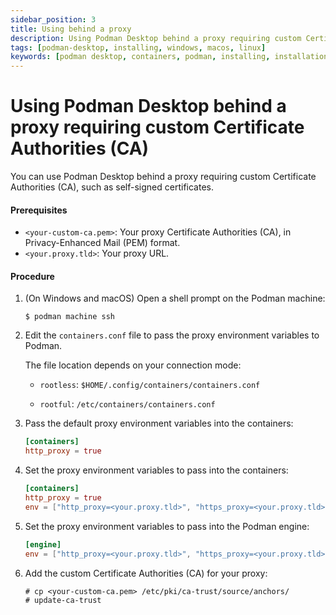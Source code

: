 ```yaml
---
sidebar_position: 3
title: Using behind a proxy
description: Using Podman Desktop behind a proxy requiring custom Certificate Authorities (CA).
tags: [podman-desktop, installing, windows, macos, linux]
keywords: [podman desktop, containers, podman, installing, installation, windows, macos, linux]
---
```


# Using Podman Desktop behind a proxy requiring custom Certificate Authorities (CA)

You can use Podman Desktop behind a proxy requiring custom Certificate Authorities (CA), such as self-signed certificates.

#### Prerequisites

* `<your-custom-ca.pem>`: Your proxy Certificate Authorities (CA), in Privacy-Enhanced Mail (PEM) format.
* `<your.proxy.tld>`: Your proxy URL.

#### Procedure

1. (On Windows and macOS) Open a shell prompt on the Podman machine:

    ```commandline
    $ podman machine ssh
    ```

2. Edit the `containers.conf` file to pass the proxy environment variables to Podman.

   The file location depends on your connection mode:

   * `rootless`: `$HOME/.config/containers/containers.conf`

   * `rootful`: `/etc/containers/containers.conf`

3. Pass the default proxy environment variables into the containers:

    ```toml
    [containers]
    http_proxy = true
    ```

4. Set the proxy environment variables to pass into the containers:

      ```toml
      [containers]
      http_proxy = true
      env = ["http_proxy=<your.proxy.tld>", "https_proxy=<your.proxy.tld>"] 
      ```

5. Set the proxy environment variables to pass into the Podman engine:

      ```toml
      [engine]
      env = ["http_proxy=<your.proxy.tld>", "https_proxy=<your.proxy.tld>"]
      ```

6. Add the custom Certificate Authorities (CA) for your proxy:

    ```shell-session
    # cp <your-custom-ca.pem> /etc/pki/ca-trust/source/anchors/
    # update-ca-trust
   ```

